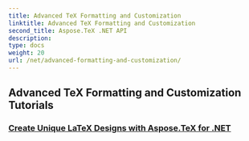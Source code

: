 ```yaml
---
title: Advanced TeX Formatting and Customization
linktitle: Advanced TeX Formatting and Customization
second_title: Aspose.TeX .NET API
description: 
type: docs
weight: 20
url: /net/advanced-formatting-and-customization/
---
```


## Advanced TeX Formatting and Customization Tutorials
### [Create Unique LaTeX Designs with Aspose.TeX for .NET](./create-custom-tex-formats/)